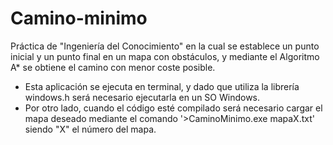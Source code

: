 # Camino-minimo

Práctica de "Ingeniería del Conocimiento" en la cual se establece un punto inicial y un punto final en un mapa con obstáculos, y mediante el Algoritmo A* se obtiene el camino con menor coste posible.

 - Esta aplicación se ejecuta en terminal, y dado que utiliza la librería windows.h será necesario ejecutarla en un SO Windows.
 - Por otro lado, cuando el código esté compilado será necesario cargar el mapa deseado mediante el comando '>CaminoMinimo.exe mapaX.txt'  siendo "X" el número del mapa.
